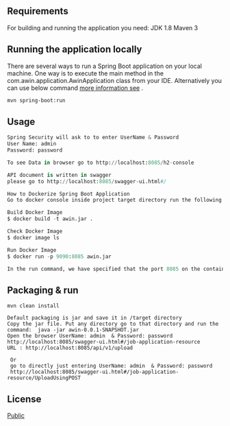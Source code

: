 ## Requirements
For building and running the application you need:
JDK 1.8
Maven 3

## Running the application locally
There are several ways to run a Spring Boot application on your local machine. One way is to execute the main method in the com.awin.application.AwinApplication class from your IDE.
Alternatively you can use below command [more information see](https://docs.spring.io/spring-boot/docs/current/reference/html/build-tool-plugins.html#build-tool-plugins-maven-plugin) .

```bash
mvn spring-boot:run
```

## Usage

```python
Spring Security will ask to to enter UserName & Password
User Name: admin
Password: password

To see Data in browser go to http://localhost:8085/h2-console

API document is written in swagger 
please go to http://localhost:8085/swagger-ui.html#/

How to Dockerize Spring Boot Application
Go to docker console inside project target directory run the following command 

Build Docker Image
$ docker build -t awin.jar .

Check Docker Image
$ docker image ls

Run Docker Image
$ docker run -p 9090:8085 awin.jar

In the run command, we have specified that the port 8085 on the container should be mapped to the port 9090 on the Host OS.
```

## Packaging & run  
```
mvn clean install

Default packaging is jar and save it in /target directory 
Copy the jar file. Put any directory go to that directory and run the command:  java -jar awin-0.0.1-SNAPSHOT.jar
Open the browser UserName: admin  & Password: password
http://localhost:8085/swagger-ui.html#/job-application-resource
URL : http://localhost:8085/api/v1/upload

 Or
 go to directly just entering UserName: admin  & Password: password
 http://localhost:8085/swagger-ui.html#/job-application-resource/UploadUsingPOST

```

## License
[Public](https://test.com/licenses/)